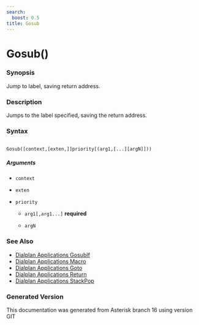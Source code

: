 ```yaml
---
search:
  boost: 0.5
title: Gosub
---
```


# Gosub()

### Synopsis

Jump to label, saving return address.

### Description

Jumps to the label specified, saving the return address.<br>


### Syntax


```

Gosub([context,[exten,]]priority[(arg1,[...][argN]]))
```
##### Arguments


* `context`

* `exten`

* `priority`

    * `arg1[,arg1...]` **required**

    * `argN`

### See Also

* [Dialplan Applications GosubIf](/Asterisk_16_Documentation/API_Documentation/Dialplan_Applications/GosubIf)
* [Dialplan Applications Macro](/Asterisk_16_Documentation/API_Documentation/Dialplan_Applications/Macro)
* [Dialplan Applications Goto](/Asterisk_16_Documentation/API_Documentation/Dialplan_Applications/Goto)
* [Dialplan Applications Return](/Asterisk_16_Documentation/API_Documentation/Dialplan_Applications/Return)
* [Dialplan Applications StackPop](/Asterisk_16_Documentation/API_Documentation/Dialplan_Applications/StackPop)


### Generated Version

This documentation was generated from Asterisk branch 16 using version GIT 